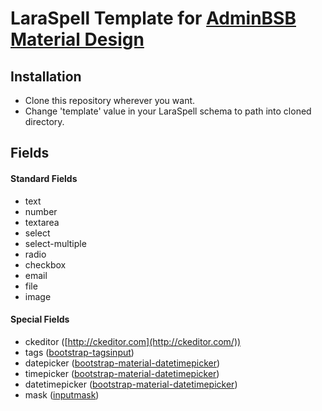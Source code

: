 LaraSpell Template for [AdminBSB Material Design](https://github.com/gurayyarar/AdminBSBMaterialDesign)
================================================

## Installation

* Clone this repository wherever you want.
* Change 'template' value in your LaraSpell schema to path into cloned directory.

## Fields

#### Standard Fields

* text
* number
* textarea
* select
* select-multiple
* radio
* checkbox
* email
* file
* image

#### Special Fields

* ckeditor ([http://ckeditor.com](http://ckeditor.com/))
* tags ([bootstrap-tagsinput](https://github.com/bootstrap-tagsinput/bootstrap-tagsinput))
* datepicker ([bootstrap-material-datetimepicker](https://github.com/T00rk/bootstrap-material-datetimepicker))
* timepicker ([bootstrap-material-datetimepicker](https://github.com/T00rk/bootstrap-material-datetimepicker))
* datetimepicker ([bootstrap-material-datetimepicker](https://github.com/T00rk/bootstrap-material-datetimepicker))
* mask ([inputmask](https://github.com/RobinHerbots/Inputmask))